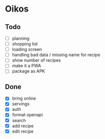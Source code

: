 # Oikos

## Todo

- [ ] planning
- [ ] shopping list
- [ ] loading screen
- [ ] handling bad data / missing name for recipe
- [ ] show number of recipes
- [ ] make it a PWA
- [ ] package as APK

## Done

- [x] bring online
- [x] servings
- [x] auth
- [x] format openapi
- [X] search
- [x] add recipe
- [x] edit recipe